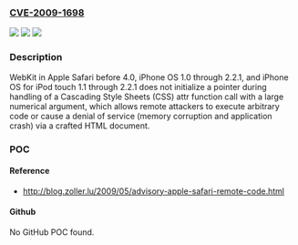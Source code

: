 ### [CVE-2009-1698](https://cve.mitre.org/cgi-bin/cvename.cgi?name=CVE-2009-1698)
![](https://img.shields.io/static/v1?label=Product&message=n%2Fa&color=blue)
![](https://img.shields.io/static/v1?label=Version&message=n%2Fa&color=blue)
![](https://img.shields.io/static/v1?label=Vulnerability&message=n%2Fa&color=brighgreen)

### Description

WebKit in Apple Safari before 4.0, iPhone OS 1.0 through 2.2.1, and iPhone OS for iPod touch 1.1 through 2.2.1 does not initialize a pointer during handling of a Cascading Style Sheets (CSS) attr function call with a large numerical argument, which allows remote attackers to execute arbitrary code or cause a denial of service (memory corruption and application crash) via a crafted HTML document.

### POC

#### Reference
- http://blog.zoller.lu/2009/05/advisory-apple-safari-remote-code.html

#### Github
No GitHub POC found.

